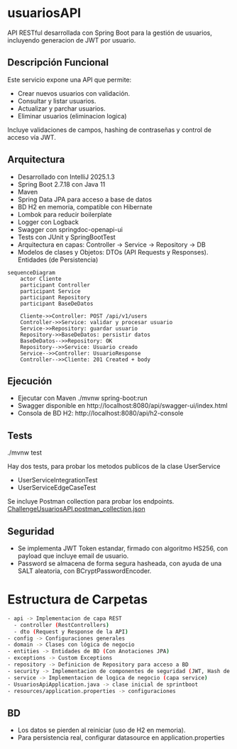 # usuariosAPI

API RESTful desarrollada con Spring Boot para la gestión de usuarios, incluyendo generacion de JWT por usuario.

## Descripción Funcional

Este servicio expone una API que permite:

- Crear nuevos usuarios con validación.
- Consultar y listar usuarios.
- Actualizar y parchar usuarios.
- Eliminar usuarios (eliminacion logica)

Incluye validaciones de campos, hashing de contraseñas y control de acceso vía JWT.

## Arquitectura

- Desarrollado con IntelliJ 2025.1.3
- Spring Boot 2.7.18 con Java 11
- Maven
- Spring Data JPA para acceso a base de datos 
- BD H2 en memoria, compatible con Hibernate
- Lombok para reducir boilerplate
- Logger con Logback
- Swagger con springdoc-openapi-ui
- Tests con JUnit y SpringBootTest
- Arquitectura en capas: Controller -> Service -> Repository -> DB
- Modelos de clases y Objetos: DTOs (API Requests y Responses). Entidades (de Persistencia)

```mermaid
sequenceDiagram
    actor Cliente
    participant Controller
    participant Service
    participant Repository
    participant BaseDeDatos

    Cliente->>Controller: POST /api/v1/users
    Controller->>Service: validar y procesar usuario
    Service->>Repository: guardar usuario
    Repository->>BaseDeDatos: persistir datos
    BaseDeDatos-->>Repository: OK
    Repository-->>Service: Usuario creado
    Service-->>Controller: UsuarioResponse
    Controller-->>Cliente: 201 Created + body
```

## Ejecución

- Ejecutar con Maven ./mvnw spring-boot:run
- Swagger disponible en http://localhost:8080/api/swagger-ui/index.html
- Consola de BD H2: http://localhost:8080/api/h2-console

## Tests
./mvnw test

Hay dos tests, para probar los metodos publicos de la clase UserService
- UserServiceIntegrationTest
- UserServiceEdgeCaseTest

Se incluye Postman collection para probar los endpoints.
[ChallengeUsuariosAPI.postman_collection.json](usuariosAPI/postman/ChallengeUsuariosAPI.postman_collection.json)

## Seguridad 

- Se implementa JWT Token estandar, firmado con algoritmo HS256, con payload que incluye email de usuario. 
- Password se almacena de forma segura hasheada, con ayuda de una SALT aleatoria, con BCryptPasswordEncoder.

# Estructura de Carpetas

```bash
- api -> Implementacion de capa REST 
  - controller (RestControllers)
  - dto (Request y Response de la API)
- config -> Configuraciones generales
- domain -> Clases con lógica de negocio
- entities -> Entidades de BD (Con Anotaciones JPA)
- exceptions -> Custom Exceptions
- repository -> Definicion de Repository para acceso a BD
- security -> Implementacion de componentes de seguridad (JWT, Hash de password)
- service -> Implementacion de logica de negocio (capa service)
- UsuariosApiApplication.java -> clase inicial de sprintboot
- resources/application.properties -> configuraciones
```

## BD 

- Los datos se pierden al reiniciar (uso de H2 en memoria).
- Para persistencia real, configurar datasource en application.properties

